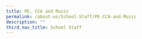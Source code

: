 ```yaml
---
title: PE, CCA and Music
permalink: /about-us/School-Staff/PE-CCA-and-Music
description: ""
third_nav_title: School Staff
---
```

